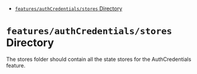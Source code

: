 <!-- START doctoc generated TOC please keep comment here to allow auto update -->
<!-- DON'T EDIT THIS SECTION, INSTEAD RE-RUN doctoc TO UPDATE -->

- [`features/authCredentials/stores` Directory](#featuresauthcredentialsstores-directory)

<!-- END doctoc generated TOC please keep comment here to allow auto update -->

# `features/authCredentials/stores` Directory

The stores folder should contain all the state stores for the AuthCredentials feature.
